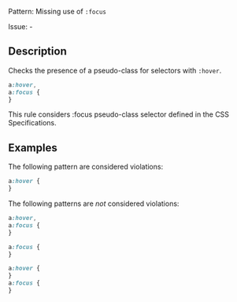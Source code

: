 Pattern: Missing use of `:focus`

Issue: -

## Description

Checks the presence of a pseudo-class for selectors with `:hover`.

```css
a:hover,
a:focus {
}
```

This rule considers :focus pseudo-class selector defined in the CSS Specifications.

## Examples

The following pattern are considered violations:

```css
a:hover {
}
```

The following patterns are _not_ considered violations:

```css
a:hover,
a:focus {
}
```

```css
a:focus {
}
```

```css
a:hover {
}
a:focus {
}
```